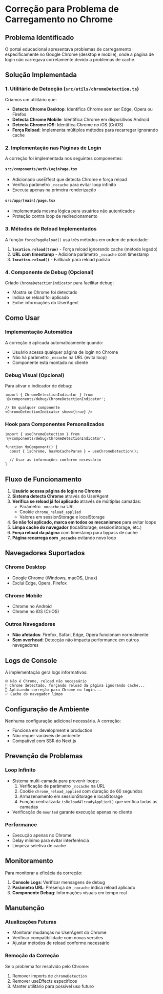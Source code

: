 # Correção para Problema de Carregamento no Chrome

## Problema Identificado

O portal educacional apresentava problemas de carregamento especificamente no Google Chrome (desktop e mobile), onde a página de login não carregava corretamente devido a problemas de cache.

## Solução Implementada

### 1. Utilitário de Detecção (`src/utils/chromeDetection.ts`)

Criamos um utilitário que:

- **Detecta Chrome Desktop**: Identifica Chrome sem ser Edge, Opera ou Firefox
- **Detecta Chrome Mobile**: Identifica Chrome em dispositivos Android
- **Detecta Chrome iOS**: Identifica Chrome no iOS (CriOS)
- **Força Reload**: Implementa múltiplos métodos para recarregar ignorando cache

### 2. Implementação nas Páginas de Login

A correção foi implementada nos seguintes componentes:

#### `src/components/auth/LoginPage.tsx`
- Adicionado useEffect que detecta Chrome e força reload
- Verifica parâmetro `_nocache` para evitar loop infinito
- Executa apenas na primeira renderização

#### `src/app/(main)/page.tsx`
- Implementada mesma lógica para usuários não autenticados
- Proteção contra loop de redirecionamento

### 3. Métodos de Reload Implementados

A função `forcePageReload()` usa três métodos em ordem de prioridade:

1. **`location.reload(true)`** - Força reload ignorando cache (método legado)
2. **URL com timestamp** - Adiciona parâmetro `_nocache` com timestamp
3. **`location.reload()`** - Fallback para reload padrão

### 4. Componente de Debug (Opcional)

Criado `ChromeDetectionIndicator` para facilitar debug:
- Mostra se Chrome foi detectado
- Indica se reload foi aplicado
- Exibe informações do UserAgent

## Como Usar

### Implementação Automática

A correção é aplicada automaticamente quando:
- Usuário acessa qualquer página de login no Chrome
- Não há parâmetro `_nocache` na URL (evita loop)
- Componente está montado no cliente

### Debug Visual (Opcional)

Para ativar o indicador de debug:

```tsx
import { ChromeDetectionIndicator } from '@/components/debug/ChromeDetectionIndicator';

// Em qualquer componente
<ChromeDetectionIndicator show={true} />
```

### Hook para Componentes Personalizados

```tsx
import { useChromeDetection } from '@/components/debug/ChromeDetectionIndicator';

function MyComponent() {
  const { isChrome, hasNoCacheParam } = useChromeDetection();
  
  // Usar as informações conforme necessário
}
```

## Fluxo de Funcionamento

1. **Usuário acessa página de login no Chrome**
2. **Sistema detecta Chrome** através do UserAgent
3. **Verifica se reload já foi aplicado** através de múltiplas camadas:
   - Parâmetro `_nocache` na URL
   - Cookie `chrome_reload_applied`
   - Valores em sessionStorage e localStorage
4. **Se não foi aplicado, marca em todos os mecanismos** para evitar loops
5. **Limpa cache do navegador** (localStorage, sessionStorage, etc.)
6. **Força reload da página** com timestamp para bypass de cache
7. **Página recarrega com `_nocache`** evitando novo loop

## Navegadores Suportados

### Chrome Desktop
- Google Chrome (Windows, macOS, Linux)
- Exclui Edge, Opera, Firefox

### Chrome Mobile
- Chrome no Android
- Chrome no iOS (CriOS)

### Outros Navegadores
- **Não afetados**: Firefox, Safari, Edge, Opera funcionam normalmente
- **Sem overhead**: Detecção não impacta performance em outros navegadores

## Logs de Console

A implementação gera logs informativos:

```
🌐 Não é Chrome, reload não necessário
🔄 Chrome detectado, forçando reload da página ignorando cache...
🔧 Aplicando correção para Chrome no login...
✅ Cache do navegador limpo
```

## Configuração de Ambiente

Nenhuma configuração adicional necessária. A correção:
- Funciona em development e production
- Não requer variáveis de ambiente
- Compatível com SSR do Next.js

## Prevenção de Problemas

### Loop Infinito
- Sistema multi-camada para prevenir loops:
  1. Verificação de parâmetro `_nocache` na URL
  2. Cookie `chrome_reload_applied` com duração de 60 segundos
  3. Armazenamento em sessionStorage e localStorage
  4. Função centralizada `isReloadAlreadyApplied()` que verifica todas as camadas
- Verificação de `mounted` garante execução apenas no cliente

### Performance
- Execução apenas no Chrome
- Delay mínimo para evitar interferência
- Limpeza seletiva de cache

## Monitoramento

Para monitorar a eficácia da correção:

1. **Console Logs**: Verificar mensagens de debug
2. **Parâmetro URL**: Presença de `_nocache` indica reload aplicado
3. **Componente Debug**: Informações visuais em tempo real

## Manutenção

### Atualizações Futuras
- Monitorar mudanças no UserAgent do Chrome
- Verificar compatibilidade com novas versões
- Ajustar métodos de reload conforme necessário

### Remoção da Correção
Se o problema for resolvido pelo Chrome:
1. Remover imports de `chromeDetection`
2. Remover useEffects específicos
3. Manter utilitário para possível uso futuro 